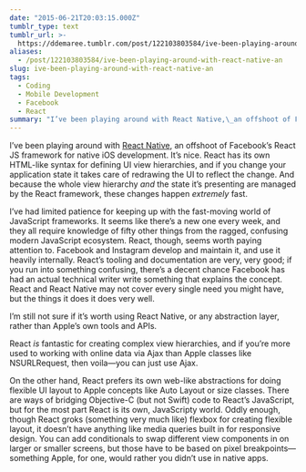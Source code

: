 ```yaml
---
date: "2015-06-21T20:03:15.000Z"
tumblr_type: text
tumblr_url: >-
  https://ddemaree.tumblr.com/post/122103803584/ive-been-playing-around-with-react-native-an
aliases:
  - /post/122103803584/ive-been-playing-around-with-react-native-an
slug: ive-been-playing-around-with-react-native-an
tags:
  - Coding
  - Mobile Development
  - Facebook
  - React
summary: "I’ve been playing around with React Native,\_an offshoot of Facebook’s React JS framework for native iOS development. It’s nice...."
---
```


<p>I’ve been playing around with <a href="https://facebook.github.io/react-native/">React Native</a>,&nbsp;an offshoot of Facebook’s React JS framework for native iOS development. It’s nice. React has its own HTML-like syntax for defining UI view hierarchies, and if you change your application state it takes care of redrawing the UI to reflect the change. And because the whole view hierarchy <i>and</i>&nbsp;the state it’s presenting are managed by the React framework, these changes happen <i>extremely</i> fast.</p>

<p>I’ve had limited patience for keeping up with the fast-moving world of JavaScript frameworks. It seems like there’s a new one every week, and they all require knowledge of fifty other things from the ragged, confusing modern JavaScript ecosystem. React, though, seems worth paying attention to. Facebook and Instagram develop and maintain it, and use it heavily internally. React’s tooling and documentation are very, very good; if you run into something confusing, there’s a decent chance Facebook has had an actual technical writer write something that explains the concept. React and React Native may not cover every single need you might have, but the things it does it does very well.</p>

<p>I’m still not sure if it’s worth using React Native, or any abstraction layer, rather than Apple’s own tools and APIs.</p>

<p>React <i>is</i> fantastic for creating complex view hierarchies, and if you’re more used to working with online data via Ajax than Apple classes like NSURLRequest, then voila—you can just use Ajax.</p>

<p>On the other hand, React prefers its own web-like abstractions for doing flexible UI layout to Apple concepts like Auto Layout or size classes. There are ways of bridging Objective-C (but not Swift) code to React’s JavaScript, but for the most part React is its own, JavaScripty world. Oddly enough, though React groks (something very much like) flexbox for creating flexible layout, it doesn’t have anything like media queries built in for responsive design. You can add conditionals to swap different view components in on larger or smaller screens, but those have to be based on pixel breakpoints—something Apple, for one, would rather you didn’t use in native apps.</p>
